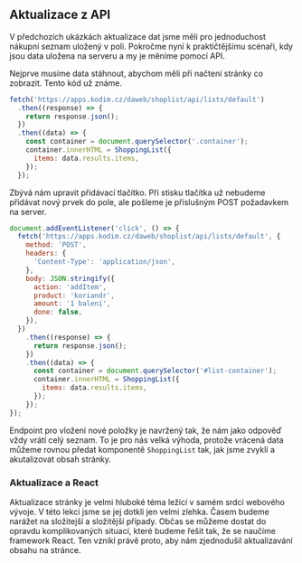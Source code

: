 ## Aktualizace z API

V předchozích ukázkách aktualizace dat jsme měli pro jednoduchost nákupní seznam uložený v poli. Pokročme nyní k praktičtějšímu scénaři, kdy jsou data uložena na serveru a my je měníme pomocí API.

Nejprve musíme data stáhnout, abychom měli při načtení stránky co zobrazit. Tento kód už známe.

```js
fetch('https://apps.kodim.cz/daweb/shoplist/api/lists/default')
  .then((response) => {
    return response.json();
  })
  .then((data) => {
    const container = document.querySelector('.container');
    container.innerHTML = ShoppingList({
      items: data.results.items,
    });
  });
```

Zbývá nám upravit přidávací tlačítko. Při stisku tlačítka už nebudeme přidávat nový prvek do pole, ale pošleme je příslušným POST požadavkem na server.

```js
document.addEventListener('click', () => {
  fetch('https://apps.kodim.cz/daweb/shoplist/api/lists/default', {
    method: 'POST',
    headers: {
      'Content-Type': 'application/json',
    },
    body: JSON.stringify({
      action: 'addItem',
      product: 'koriandr',
      amount: '1 balení',
      done: false,
    }),
  })
    .then((response) => {
      return response.json();
    })
    .then((data) => {
      const container = document.querySelector('#list-container');
      container.innerHTML = ShoppingList({
        items: data.results.items,
      });
    });
});
```

Endpoint pro vložení nové položky je navržený tak, že nám jako odpověď vždy vrátí celý seznam. To je pro nás velká výhoda, protože vrácená data můžeme rovnou předat komponentě `ShoppingList` tak, jak jsme zvyklí a akutalizovat obsah stránky.

### Aktualizace a React

Aktualizace stránky je velmi hluboké téma ležící v samém srdci webového vývoje. V této lekci jsme se jej dotkli jen velmi zlehka. Časem budeme narážet na složitejší a složitější případy. Občas se můžeme dostat do opravdu komplikovaných situací, které budeme řešit tak, že se naučíme framework React. Ten vznikl právě proto, aby nám zjednodušil aktualizavání obsahu na stránce.
